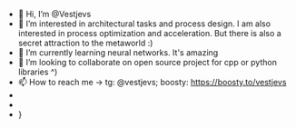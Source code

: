 - 👋 Hi, I’m @Vestjevs
- 👀 I’m interested in architectural tasks and process design. I am also interested in process optimization and acceleration. But there is also a secret attraction to the metaworld :)
- 🌱 I’m currently learning neural networks. It's amazing
- 💞️ I’m looking to collaborate on open source project for cpp or python libraries ^)
- 📫 How to reach me -> tg: @vestjevs; boosty: https://boosty.to/vestjevs
-  
-  
- }

<!---
Vestjevs/Vestjevs is a ✨ special ✨ repository because its `README.md` (this file) appears on your GitHub profile.
You can click the Preview link to take a look at your changes.
--->
